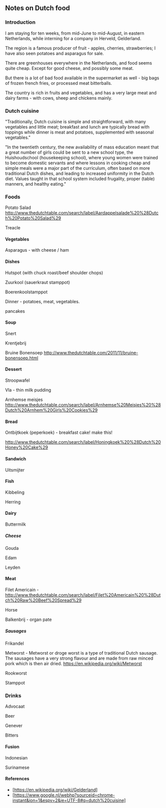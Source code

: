 ## Notes on Dutch food

### Introduction

I am staying for ten weeks, from mid-June to mid-August, in eastern Netherlands, while interning for a company in Herveld, Gelderland. 

The region is a famous producer of fruit - apples, cherries, strawberries; I have also seen potatoes and asparagus for sale.

There are greenhouses everywhere in the Netherlands, and food seems quite cheap. Except for good cheese, and possibly some meat.

But there is a lot of bad food available in the supermarket as well - big bags of frozen french fries, or processed meat bitterballs.

The country is rich in fruits and vegetables, and has a very large meat and dairy farms - with cows, sheep and chickens mainly.

### Dutch cuisine

"Traditionally, Dutch cuisine is simple and straightforward, with many vegetables and little meat; breakfast and lunch are typically bread with toppings while dinner is meat and potatoes, supplemented with seasonal vegetables."

"In the twentieth century, the new availability of mass education meant that a great number of girls could be sent to a new school type, the Huishoudschool (housekeeping school), where young women were trained to become domestic servants and where lessons in cooking cheap and simple meals were a major part of the curriculum, often based on more traditional Dutch dishes, and leading to increased uniformity in the Dutch diet. Values taught in that school system included frugality, proper (table) manners, and healthy eating."



### Foods


Potato Salad
http://www.thedutchtable.com/search/label/Aardappelsalade%20%28Dutch%20Potato%20Salad%29

Treacle

#### Vegetables

Asparagus - with cheese / ham


#### Dishes


Hutspot (with chuck roast/beef shoulder chops)

Zuurkool (sauerkraut stamppot)

Boerenkoolstamppot

Dinner - potatoes, meat, vegetables.

pancakes

#### Soup

Snert

Krentjebrij

Bruine Bonensoep
http://www.thedutchtable.com/2011/11/bruine-bonensoep.html

#### Dessert


Stroopwafel

Vla - thin milk pudding

Arnhemse meisjes
http://www.thedutchtable.com/search/label/Arnhemse%20Meisjes%20%28Dutch%20Arnhem%20Girls%20Cookies%29

#### Bread

Ontbijtkoek (peperkoek) - breakfast cake! make this!

http://www.thedutchtable.com/search/label/Honingkoek%20%28Dutch%20Honey%20Cake%29

#### Sandwich

Uitsmijter




#### Fish

Kibbeling

Herring

#### Dairy

Buttermilk

##### Cheese

Gouda

Edam

Leyden



#### Meat

Filet Americain - http://www.thedutchtable.com/search/label/Filet%20Americain%20%28Dutch%20Raw%20Beef%20Spread%29

Horse

Balkenbrij - organ pate


##### Sausages


Frikandel

Metworst - Metworst or droge worst is a type of traditional Dutch sausage. The sausages have a very strong flavour and are made from raw minced pork which is then air dried.
https://en.wikipedia.org/wiki/Metworst

Rookworst

Stamppot


### Drinks

Advocaat



Beer

Genever

Bitters

#### Fusion

Indonesian

Surinamese


#### References

* [https://en.wikipedia.org/wiki/Gelderland]
* [https://www.google.nl/webhp?sourceid=chrome-instant&ion=1&espv=2&ie=UTF-8#q=dutch%20cuisine]
